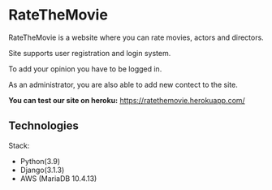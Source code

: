 # RateTheMovie
RateTheMovie is a website where you can rate movies, actors and directors. 

Site supports user registration and login system. 

To add your opinion you have to be logged in.

As an administrator, you are also able to add new contect to the site.


**You can test our site on heroku:** https://ratethemovie.herokuapp.com/

## Technologies
Stack: 
  - Python(3.9)
  - Django(3.1.3)
  - AWS (MariaDB 10.4.13)
  
